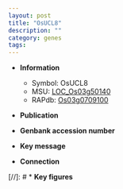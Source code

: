 ```yaml
---
layout: post
title: "OsUCL8"
description: ""
category: genes
tags: 
---
```


* **Information**  
    + Symbol: OsUCL8  
    + MSU: [LOC_Os03g50140](http://rice.uga.edu/cgi-bin/ORF_infopage.cgi?orf=LOC_Os03g50140)  
    + RAPdb: [Os03g0709100](http://rapdb.dna.affrc.go.jp/viewer/gbrowse_details/irgsp1?name=Os03g0709100)  

* **Publication**  

* **Genbank accession number**  

* **Key message**  

* **Connection**  

[//]: # * **Key figures**  


